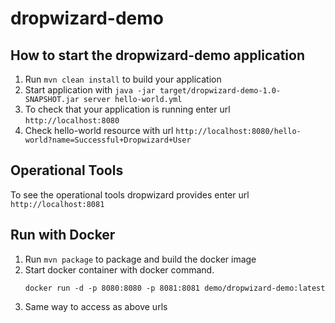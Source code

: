 # dropwizard-demo

How to start the dropwizard-demo application
---

1. Run `mvn clean install` to build your application
1. Start application with `java -jar target/dropwizard-demo-1.0-SNAPSHOT.jar server hello-world.yml`
1. To check that your application is running enter url `http://localhost:8080`
1. Check hello-world resource with url `http://localhost:8080/hello-world?name=Successful+Dropwizard+User`

Operational Tools
---

To see the operational tools dropwizard provides enter url `http://localhost:8081`


Run with Docker
---

1. Run `mvn package` to package and build the docker image
1. Start docker container with docker command.
	```
	docker run -d -p 8080:8080 -p 8081:8081 demo/dropwizard-demo:latest
	```
1. Same way to access as above urls
